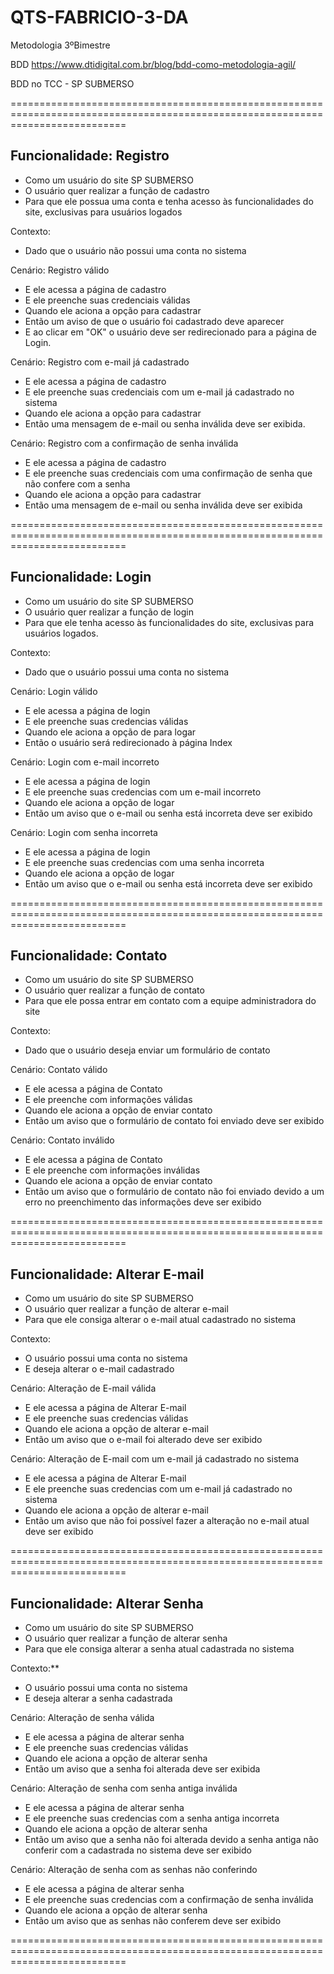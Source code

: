 # QTS-FABRICIO-3-DA
Metodologia 3ºBimestre

BDD https://www.dtidigital.com.br/blog/bdd-como-metodologia-agil/




BDD no TCC - SP SUBMERSO

================================================================================================================================

Funcionalidade: Registro
-
 - Como um usuário do site SP SUBMERSO
 - O usuário quer realizar a função de cadastro 
 - Para que ele possua uma conta e tenha acesso às funcionalidades do site, exclusivas para usuários logados

Contexto:
 - Dado que o usuário não possui uma conta no sistema

Cenário: Registro válido
 - E ele acessa a página de cadastro 
 - E ele preenche suas credenciais válidas
 - Quando ele aciona a opção para cadastrar 
 - Então um aviso de que o usuário foi cadastrado deve aparecer
 - E ao clicar em "OK" o usuário deve ser redirecionado para a página de Login.

Cenário: Registro com e-mail já cadastrado
- E ele acessa a página de cadastro
- E ele preenche suas credenciais com um e-mail já cadastrado no sistema
- Quando ele aciona a opção para cadastrar
- Então uma mensagem de e-mail ou senha inválida deve ser exibida.

Cenário: Registro com a confirmação de senha inválida
- E ele acessa a página de cadastro
- E ele preenche suas credenciais com uma confirmação de senha que não confere com a senha
- Quando ele aciona a opção para cadastrar
- Então uma mensagem de e-mail ou senha inválida deve ser exibida

================================================================================================================================

Funcionalidade: Login
-
- Como um usuário do site SP SUBMERSO
- O usuário quer realizar a função de login
- Para que ele tenha acesso às funcionalidades do site, exclusivas para usuários logados.

Contexto:
- Dado que o usuário possui uma conta no sistema

Cenário: Login válido
- E ele acessa a página de login
- E ele preenche suas credencias válidas
- Quando ele aciona a opção de para logar
- Então o usuário será redirecionado à página Index

Cenário: Login com e-mail incorreto
- E ele acessa a página de login
- E ele preenche suas credencias com um e-mail incorreto
- Quando ele aciona a opção de logar
- Então um aviso que o e-mail ou senha está incorreta deve ser exibido

Cenário: Login com senha incorreta
- E ele acessa a página de login
- E ele preenche suas credencias com uma senha incorreta
- Quando ele aciona a opção de logar
- Então um aviso que o e-mail ou senha está incorreta deve ser exibido

================================================================================================================================

Funcionalidade: Contato
-
- Como um usuário do site SP SUBMERSO
- O usuário quer realizar a função de contato
- Para que ele possa entrar em contato com a equipe administradora do site

Contexto:
- Dado que o usuário deseja enviar um formulário de contato

Cenário: Contato válido
- E ele acessa a página de Contato
- E ele preenche com informações válidas
- Quando ele aciona a opção de enviar contato
- Então um aviso que o formulário de contato foi enviado deve ser exibido

Cenário: Contato inválido
- E ele acessa a página de Contato
- E ele preenche com informações inválidas
- Quando ele aciona a opção de enviar contato
- Então um aviso que o formulário de contato não foi enviado devido a um erro no preenchimento das informações deve ser exibido

================================================================================================================================

Funcionalidade: Alterar E-mail
-
- Como um usuário do site SP SUBMERSO
- O usuário quer realizar a função de alterar e-mail
- Para que ele consiga alterar o e-mail atual cadastrado no sistema

Contexto:
- O usuário possui uma conta no sistema
- E deseja alterar o e-mail cadastrado

Cenário: Alteração de E-mail válida
- E ele acessa a página de Alterar E-mail
- E ele preenche suas credencias válidas
- Quando ele aciona a opção de alterar e-mail
- Então um aviso que o e-mail foi alterado deve ser exibido

Cenário: Alteração de E-mail com um e-mail já cadastrado no sistema
- E ele acessa a página de Alterar E-mail
- E ele preenche suas credencias com um e-mail já cadastrado no sistema
- Quando ele aciona a opção de alterar e-mail
- Então um aviso que não foi possível fazer a alteração no e-mail atual deve ser exibido

================================================================================================================================

Funcionalidade: Alterar Senha
-
- Como um usuário do site SP SUBMERSO
- O usuário quer realizar a função de alterar senha
- Para que ele consiga alterar a senha atual cadastrada no sistema

Contexto:**
- O usuário possui uma conta no sistema
- E deseja alterar a senha cadastrada

Cenário: Alteração de senha válida
- E ele acessa a página de alterar senha
- E ele preenche suas credencias válidas
- Quando ele aciona a opção de alterar senha
- Então um aviso que a senha foi alterada deve ser exibida

Cenário: Alteração de senha com senha antiga inválida
- E ele acessa a página de alterar senha
- E ele preenche suas credencias com a senha antiga incorreta
- Quando ele aciona a opção de alterar senha
- Então um aviso que a senha não foi alterada devido a senha antiga não conferir com a cadastrada no sistema deve ser exibido

Cenário: Alteração de senha com as senhas não conferindo
- E ele acessa a página de alterar senha
- E ele preenche suas credencias com a confirmação de senha inválida
- Quando ele aciona a opção de alterar senha
- Então um aviso que as senhas não conferem deve ser exibido

================================================================================================================================
